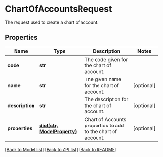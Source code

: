 # ChartOfAccountsRequest

The request used to create a chart of account.

## Properties
Name | Type | Description | Notes
------------ | ------------- | ------------- | -------------
**code** | **str** | The code given for the chart of account. | 
**name** | **str** | The given name for the chart of account. | [optional] 
**description** | **str** | The description for the chart of account. | [optional] 
**properties** | [**dict(str, ModelProperty)**](ModelProperty.md) | Chart of Accounts properties to add to the chart of account. | [optional] 

[[Back to Model list]](../README.md#documentation-for-models) [[Back to API list]](../README.md#documentation-for-api-endpoints) [[Back to README]](../README.md)


